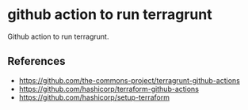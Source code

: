 # github action to run terragrunt

Github action to run terragrunt.

## References

* https://github.com/the-commons-project/terragrunt-github-actions
* https://github.com/hashicorp/terraform-github-actions
* https://github.com/hashicorp/setup-terraform
